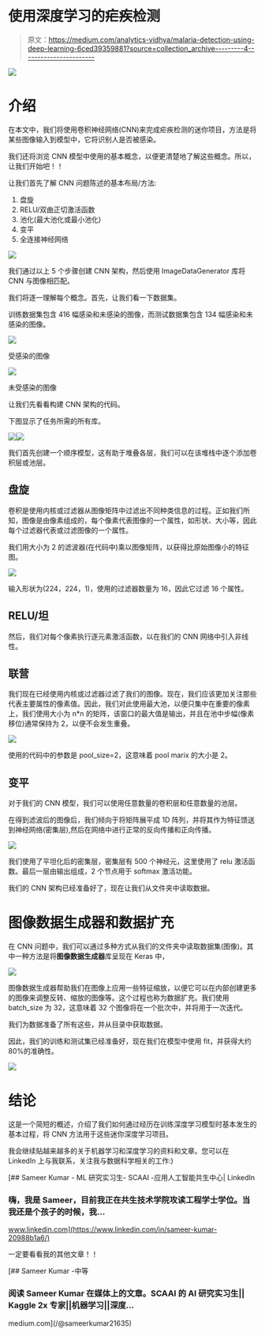 # 使用深度学习的疟疾检测

> 原文：<https://medium.com/analytics-vidhya/malaria-detection-using-deep-learning-6ced39359881?source=collection_archive---------4----------------------->

![](img/f35d66d428776cc48d8bba2ff42cbc45.png)

# 介绍

在本文中，我们将使用卷积神经网络(CNN)来完成疟疾检测的迷你项目，方法是将某些图像输入到模型中，它将识别人是否被感染。

我们还将浏览 CNN 模型中使用的基本概念，以便更清楚地了解这些概念。所以，让我们开始吧！！

让我们首先了解 CNN 问题陈述的基本布局/方法:

1.  盘旋
2.  RELU/双曲正切激活函数
3.  池化(最大池化或最小池化)
4.  变平
5.  全连接神经网络

![](img/41c885ac6ff440fbdde6ee8af2f2fbdc.png)

我们通过以上 5 个步骤创建 CNN 架构，然后使用 ImageDataGenerator 库将 CNN 与图像相匹配。

我们将逐一理解每个概念。首先，让我们看一下数据集。

训练数据集包含 416 幅感染和未感染的图像，而测试数据集包含 134 幅感染和未感染的图像。

![](img/3fe64ee2396e73fe8145916aa7b00874.png)

受感染的图像

![](img/3fc973ca14475e52067cd340261e0347.png)

未受感染的图像

让我们先看看构建 CNN 架构的代码。

下图显示了任务所需的所有库。

![](img/99050e8905a20b8467dd69dd5124d629.png)![](img/61fa633aff8b8b98be9df9304c1563b2.png)

我们首先创建一个顺序模型，这有助于堆叠各层，我们可以在该堆栈中逐个添加卷积层或池层。

## 盘旋

卷积是使用内核或过滤器从图像矩阵中过滤出不同种类信息的过程。正如我们所知，图像是由像素组成的，每个像素代表图像的一个属性，如形状、大小等，因此每个过滤器代表或过滤图像的一个属性。

我们用大小为 2 的滤波器(在代码中)乘以图像矩阵，以获得比原始图像小的特征图。

![](img/078848d28187ec509c8936481bb45be9.png)

输入形状为(224，224，1)，使用的过滤器数量为 16，因此它过滤 16 个属性。

## RELU/坦

然后，我们对每个像素执行逐元素激活函数，以在我们的 CNN 网络中引入非线性。

## 联营

我们现在已经使用内核或过滤器过滤了我们的图像。现在，我们应该更加关注那些代表主要属性的像素值。因此，我们对此使用最大池，以便只集中在重要的像素上，我们使用大小为 n*n 的矩阵，该窗口的最大值是输出，并且在池中步幅(像素移位)通常保持为 2，以便不会发生重叠。

![](img/f014f1e50674acf59891a4ac060fd270.png)

使用的代码中的参数是 pool_size=2，这意味着 pool marix 的大小是 2。

## 变平

对于我们的 CNN 模型，我们可以使用任意数量的卷积层和任意数量的池层。

在得到滤波后的图像后，我们倾向于将矩阵展平成 1D 阵列，并将其作为特征馈送到神经网络(密集层),然后在网络中进行正常的反向传播和正向传播。

![](img/e6b8f6080faf5be8c464a40ca53dccd7.png)

我们使用了平坦化后的密集层，密集层有 500 个神经元，这里使用了 relu 激活函数。最后一层由输出组成，2 个节点用于 softmax 激活功能。

我们的 CNN 架构已经准备好了，现在让我们从文件夹中读取数据。

# 图像数据生成器和数据扩充

在 CNN 问题中，我们可以通过多种方式从我们的文件夹中读取数据集(图像)。其中一种方法是将**图像数据生成器**库呈现在 Keras 中，

![](img/3adff963d32d63b493238a66a2cb4259.png)

图像数据生成器帮助我们在图像上应用一些特征缩放，以便它可以在内部创建更多的图像来调整反转、缩放的图像等。这个过程也称为数据扩充。我们使用 batch_size 为 32，这意味着 32 个图像将在一个批次中，并将用于一次迭代。

我们为数据准备了所有这些，并从目录中获取数据。

因此，我们的训练和测试集已经准备好，现在我们在模型中使用 fit，并获得大约 80%的准确性。

![](img/1436f80655f96c7e47664ee5c037a629.png)

# 结论

这是一个简短的概述，介绍了我们如何通过经历在训练深度学习模型时基本发生的基本过程，将 CNN 方法用于这些迷你深度学习项目。

我会继续贴越来越多的关于机器学习和深度学习的资料和文章。您可以在 LinkedIn 上与我联系，关注我与数据科学相关的工作:)

[](https://www.linkedin.com/in/sameer-kumar-20988b1a6/) [## Sameer Kumar - ML 研究实习生- SCAAI -应用人工智能共生中心| LinkedIn

### 嗨，我是 Sameer，目前我正在共生技术学院攻读工程学士学位。当我还是个孩子的时候，我…

www.linkedin.com](https://www.linkedin.com/in/sameer-kumar-20988b1a6/) 

一定要看看我的其他文章！！

[](/@sameerkumar21635) [## Sameer Kumar -中等

### 阅读 Sameer Kumar 在媒体上的文章。SCAAI 的 AI 研究实习生|| Kaggle 2x 专家||机器学习||深度…

medium.com](/@sameerkumar21635)